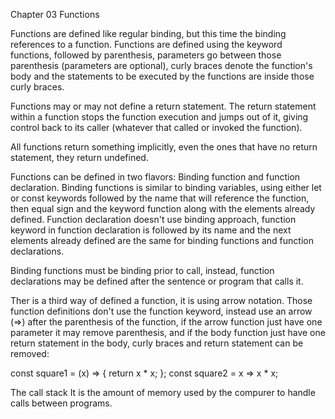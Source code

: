 Chapter 03 
Functions

Functions are defined like regular binding, but this time the binding references to a function.
Functions are defined using the keyword functions, followed by parenthesis, parameters go between those parenthesis (parameters are optional), curly braces denote the function's body and the statements to be executed by the functions are inside those curly braces.

Functions may or may not define a return statement. The return statement within a function stops the function execution and jumps out of it, giving control back to its caller (whatever that called or invoked the function).

All functions return something implicitly, even the ones that have no return statement, they return undefined.

Functions can be defined in two flavors: Binding function and function declaration.
Binding functions is similar to binding variables, using either let or const keywords followed by the name that will reference the function, then equal sign and the keyword function along with the elements already defined.
Function declaration doesn't use binding approach, function keyword in function declaration is followed by its name and the next elements already defined are the same for binding functions and function declarations.

Binding functions must be binding prior to call, instead, function declarations may be defined after the sentence or program that calls it.

Ther is a third way of defined a function, it is using arrow notation. Those function definitions don't use the function keyword, instead use an arrow (=>) after the parenthesis of the function, if the arrow function just have one parameter it may remove parenthesis, and if the body function just have one return statement in the body, curly braces and return statement can be removed:

const square1 = (x) => { return x * x; };
const square2 = x => x * x;

The call stack
It is the amount of memory used by the compurer to handle calls between programs.